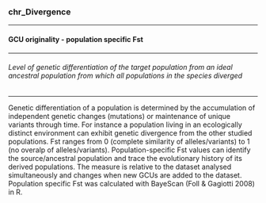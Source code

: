### chr_Divergence



------
#### GCU originality - population specific Fst



------
###### Level of genetic differentiation of the target population from an ideal ancestral population from which all populations in the species diverged



------
Genetic differentiation of a population is determined by the accumulation of independent genetic changes (mutations) or maintenance of unique variants through time. For instance a population living in an ecologically distinct environment can exhibit genetic divergence from the other studied populations. Fst ranges from 0 (complete similarity of alleles/variants) to 1 (no overalp of alleles/variants). Population-specific Fst values can identify the source/ancestral population and trace the evolutionary history of its derived populations. The measure is relative to the dataset analysed simultaneously and changes when new GCUs are added to the dataset. Population specific Fst was calculated with BayeScan (Foll & Gagiotti 2008) in R.